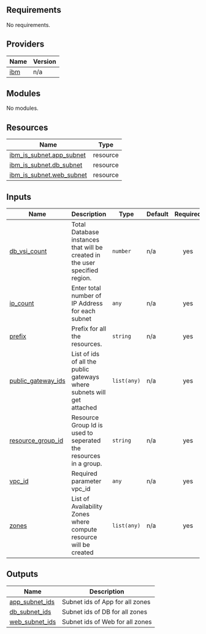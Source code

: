 ## Requirements

No requirements.

## Providers

| Name | Version |
|------|---------|
| <a name="provider_ibm"></a> [ibm](#provider\_ibm) | n/a |

## Modules

No modules.

## Resources

| Name | Type |
|------|------|
| [ibm_is_subnet.app_subnet](https://registry.terraform.io/providers/IBM-Cloud/ibm/latest/docs/resources/is_subnet) | resource |
| [ibm_is_subnet.db_subnet](https://registry.terraform.io/providers/IBM-Cloud/ibm/latest/docs/resources/is_subnet) | resource |
| [ibm_is_subnet.web_subnet](https://registry.terraform.io/providers/IBM-Cloud/ibm/latest/docs/resources/is_subnet) | resource |

## Inputs

| Name | Description | Type | Default | Required |
|------|-------------|------|---------|:--------:|
| <a name="input_db_vsi_count"></a> [db\_vsi\_count](#input\_db\_vsi\_count) | Total Database instances that will be created in the user specified region. | `number` | n/a | yes |
| <a name="input_ip_count"></a> [ip\_count](#input\_ip\_count) | Enter total number of IP Address for each subnet | `any` | n/a | yes |
| <a name="input_prefix"></a> [prefix](#input\_prefix) | Prefix for all the resources. | `string` | n/a | yes |
| <a name="input_public_gateway_ids"></a> [public\_gateway\_ids](#input\_public\_gateway\_ids) | List of ids of all the public gateways where subnets will get attached | `list(any)` | n/a | yes |
| <a name="input_resource_group_id"></a> [resource\_group\_id](#input\_resource\_group\_id) | Resource Group Id is used to seperated the resources in a group. | `string` | n/a | yes |
| <a name="input_vpc_id"></a> [vpc\_id](#input\_vpc\_id) | Required parameter vpc\_id | `any` | n/a | yes |
| <a name="input_zones"></a> [zones](#input\_zones) | List of Availability Zones where compute resource will be created | `list(any)` | n/a | yes |

## Outputs

| Name | Description |
|------|-------------|
| <a name="output_app_subnet_ids"></a> [app\_subnet\_ids](#output\_app\_subnet\_ids) | Subnet ids of App for all zones |
| <a name="output_db_subnet_ids"></a> [db\_subnet\_ids](#output\_db\_subnet\_ids) | Subnet ids of DB for all zones |
| <a name="output_web_subnet_ids"></a> [web\_subnet\_ids](#output\_web\_subnet\_ids) | Subnet ids of Web for all zones |
